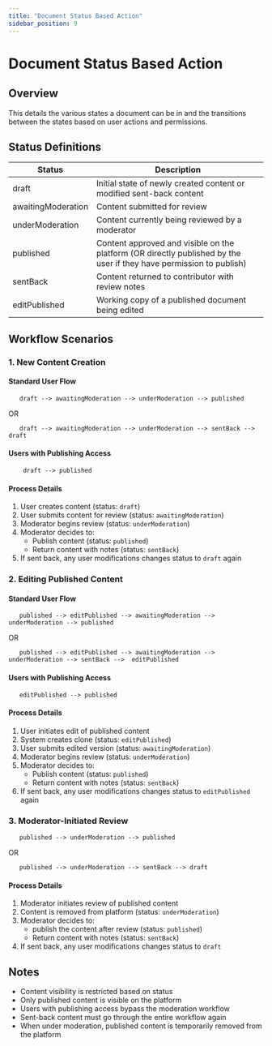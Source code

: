 ```yaml
---
title: "Document Status Based Action"
sidebar_position: 9
---
```


# Document Status Based Action

## Overview

This details the various states a document can be in and the transitions between the states based on user actions and permissions.

## Status Definitions

| Status | Description |
|--------|-------------|
| draft | Initial state of newly created content or modified sent-back content |
| awaitingModeration | Content submitted for review |
| underModeration | Content currently being reviewed by a moderator |
| published | Content approved and visible on the platform (OR directly published by the user if they have permission to publish) |
| sentBack | Content returned to contributor with review notes |
| editPublished | Working copy of a published document being edited |

## Workflow Scenarios

### 1. New Content Creation

#### Standard User Flow
```
   draft --> awaitingModeration --> underModeration --> published
```
   OR
```
   draft --> awaitingModeration --> underModeration --> sentBack --> draft
```

#### Users with Publishing Access
```
    draft --> published
```

#### Process Details

1. User creates content (status: `draft`)
2. User submits content for review (status: `awaitingModeration`)
3. Moderator begins review (status: `underModeration`)
4. Moderator decides to:
   - Publish content (status: `published`)
   - Return content with notes (status: `sentBack`)
5. If sent back, any user modifications changes status to `draft` again

### 2. Editing Published Content

#### Standard User Flow
```
   published --> editPublished --> awaitingModeration --> underModeration --> published
```
   OR
```
   published --> editPublished --> awaitingModeration --> underModeration --> sentBack -->  editPublished
```

#### Users with Publishing Access
```
   editPublished --> published
```

#### Process Details

1. User initiates edit of published content
2. System creates clone (status: `editPublished`)
3. User submits edited version (status: `awaitingModeration`)
4. Moderator begins review (status: `underModeration`)
5. Moderator decides to:
   - Publish content (status: `published`)
   - Return content with notes (status: `sentBack`)
6. If sent back, any user modifications changes status to `editPublished` again

### 3. Moderator-Initiated Review

```
   published --> underModeration --> published
```
   OR
```
   published --> underModeration --> sentBack --> draft
```

#### Process Details

1. Moderator initiates review of published content
2. Content is removed from platform (status: `underModeration`)
3. Moderator decides to:
   - publish the content after review (status: `published`)
   - Return content with notes (status: `sentBack`)
4. If sent back, any user modifications changes status to `draft`

## Notes

- Content visibility is restricted based on status
- Only published content is visible on the platform
- Users with publishing access bypass the moderation workflow
- Sent-back content must go through the entire workflow again
- When under moderation, published content is temporarily removed from the platform